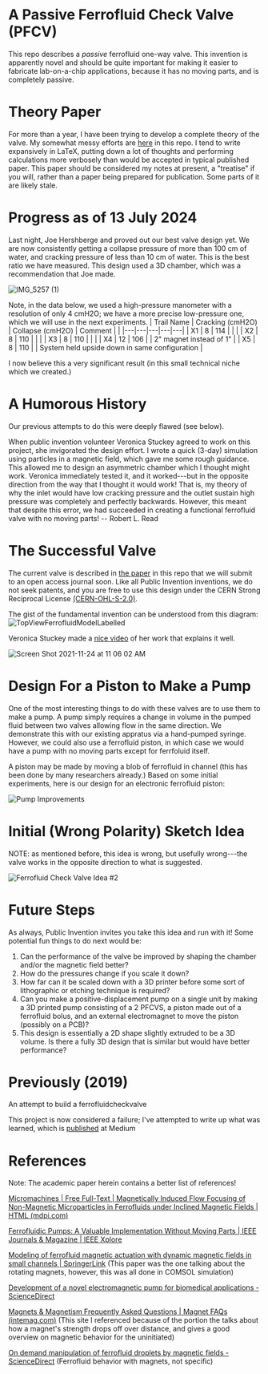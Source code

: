 # A Passive Ferrofluid Check Valve (PFCV)
This repo describes a *passive* ferrofluid one-way valve.
This invention is apparently novel and should be quite important for making it 
easier to fabricate lab-on-a-chip applications, because it has no moving parts,
and is completely passive.

# Theory Paper

For more than a year, I have been trying to develop a complete theory of the valve.
My somewhat messy efforts are [here](https://github.com/PubInv/ferrofluidcheckvalve/blob/master/doc/EnergyMinimization/passiveFerrofluidCheckValveTheory.pdf) in 
this repo. I tend to write expansively in LaTeX, putting down a lot of thoughts and performing calculations more
verbosely than would be accepted in typical published paper.  This paper should be considered my notes at present,
a "treatise" if you will, rather than a paper being prepared for publication. Some parts of it are likely stale.

# Progress as of 13 July 2024

Last night, Joe Hershberge and proved out our best valve design yet. We are 
now consistently getting a collapse pressure of more than 100 cm of water, 
and cracking pressure of less than 10 cm of water.
This is the best ratio we have measured. 
This design used a 3D chamber,
which was a recommendation that Joe made. 

![IMG_5257 (1)](https://github.com/user-attachments/assets/12c9c470-a207-405e-9202-e67b099f0d78)

Note, in the data below, we used a high-pressure manometer with a resolution of only 4 cmH2O;
we have a more precise low-pressure one, which we will use in the next experiments.
| Trail Name  | Cracking (cmH2O)  | Collapse (cmH2O)  |  Comment |   |
|---|---|---|---|---|
| X1  | 8 | 114  |   |   |
| X2  | 8  | 110   |   |   |
| X3  | 8  | 110  |   |   |
| X4  | 12  |  106 |   | 2" magnet instead of 1"  |
| X5  |  8 |  110 |   | System held upside down in same configuration  |


  I now believe this a very significant result (in this small technical niche which we created.)


# A Humorous History
Our previous attempts to do this were deeply flawed (see below).

When public invention volunteer Veronica Stuckey agreed to work on this project, 
she invigorated the design effort. I wrote a quick (3-day) simulation using particles
in a magnetic field, which gave me some rough guidance. This allowed
me to design an asymmetric chamber which I thought might work. 
Veronica immediately tested it, and it worked---but in the opposite direction from the
way that I thought it would work!
That is, my theory of why the inlet would have low cracking pressure and the outlet 
sustain high pressure was completely and perfectly backwards. However, this meant
that despite this error, we had succeeded in creating a functional ferrofluid valve
with no moving parts!
-- Robert L. Read

# The Successful Valve

The current valve is described in [the paper](https://github.com/PubInv/ferrofluidcheckvalve/blob/master/doc/journal-1.2/asme2ej.pdf) in this repo that we will
submit to an open access journal soon. Like all Public Invention inventions, we do not seek patents, and you are free to use this design under the CERN Strong Reciprocal License [(CERN-OHL-S-2.0)](https://ohwr.org/cern_ohl_s_v2.txt). 

The gist of the fundamental invention can be understood from this diagram:
![TopViewFerrofluidModelLabelled](https://user-images.githubusercontent.com/5296671/143282739-8558cb70-b031-4ace-9674-54a213ffebf4.png)

Veronica Stuckey made a [nice video](https://www.youtube.com/watch?v=IGzz6LX1n6A) of her work that explains it well.

![Screen Shot 2021-11-24 at 11 06 02 AM](https://user-images.githubusercontent.com/5296671/143283489-8d207dbe-410a-497d-abb8-928db957d92e.png)

# Design For a Piston to Make a Pump

One of the most interesting things to do with these valves are to use them to make a pump. A pump simply requires a change in volume in the 
pumped fluid between two valves allowing flow in the same direction. We demonstrate this with our existing appratus via a hand-pumped syringe.
However, we could also use a ferrofluid piston, in which case we would have a pump with no moving parts except for ferrfoluid itself.

A piston may be made by moving a blob of ferrofluid in channel (this has been done by many researchers already.) Based on some initial
experiments, here is our design for an electronic ferrofluid piston:

![Pump Improvements](https://user-images.githubusercontent.com/5296671/222033199-69d51536-0f8e-49c7-8b1f-76b9fa031a20.png)


# Initial (Wrong Polarity) Sketch Idea

NOTE: as mentioned before, this idea is wrong, but usefully wrong---the valve works in the opposite direction to what is suggested.

![Ferrofluid Check Valve Idea #2](https://user-images.githubusercontent.com/5296671/132899305-987c92eb-7473-424c-9d72-bdc92220f689.png)

# Future Steps

As always, Public Invention invites you take this idea and run with it! Some potential fun things to do next would be:
1. Can the performance of the valve be improved by shaping the chamber and/or the magnetic field better?
2. How do the pressures change if you scale it down?
3. How far can it be scaled down with a 3D printer before some sort of lithographic or etching technique is required?
4. Can you make a positive-displacement pump on a single unit by making a 3D printed pump consisting of a 2 PFCVS, a piston made out of a ferrofluid bolus, and an external electromagnet to move the piston (possibly on a PCB)?
5. This design is essentially a 2D shape slightly extruded to be a 3D volume. Is there a fully 3D design that is similar but would have better performance?



# Previously (2019)
An attempt to build a ferrofluidcheckvalve

This project is now considered a failure; I've attempted to write up what was learned, which is [published](https://medium.com/@RobertLeeRead/failed-experiments-with-ferrofluid-742fa13b0ae1) at Medium

# References

Note: The academic paper herein contains a better list of references!

[Micromachines | Free Full-Text | Magnetically Induced Flow Focusing of Non-Magnetic Microparticles in Ferrofluids under Inclined Magnetic Fields | HTML (mdpi.com)](https://www.mdpi.com/2072-666X/10/1/56/htm)

[Ferrofluidic Pumps: A Valuable Implementation Without Moving Parts | IEEE Journals & Magazine | IEEE Xplore](https://ieeexplore.ieee.org/abstract/document/5196729/citations?tabFilter=patents#anchor-patent-citations)

[Modeling of ferrofluid magnetic actuation with dynamic magnetic fields in small channels | SpringerLink](https://link.springer.com/article/10.1007/s10404-014-1442-7)
(This paper was the one talking about the rotating magnets, however, this was all done in COMSOL simulation)

[Development of a novel electromagnetic pump for biomedical applications - ScienceDirect](https://www.sciencedirect.com/science/article/abs/pii/S092442471000049X)

[Magnets & Magnetism Frequently Asked Questions | Magnet FAQs (intemag.com)](https://www.intemag.com/magnetic-frequently-asked-questions)
(This site I referenced because of the portion the talks about how a magnet's strength drops off over distance, and gives a good overview on magnetic behavior for the uninitiated)

[On demand manipulation of ferrofluid droplets by magnetic fields - ScienceDirect](https://www.sciencedirect.com/science/article/abs/pii/S092540051631913X)
(Ferrofluid behavior with magnets, not specific)
